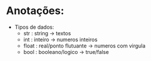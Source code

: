 # Anotações:

* Tipos de dados: 
   - str   : string -> textos
   - int   : inteiro -> numeros inteiros
   - float : real/ponto flutuante -> numeros com virgula
   - bool  : booleano/logico -> true/false
